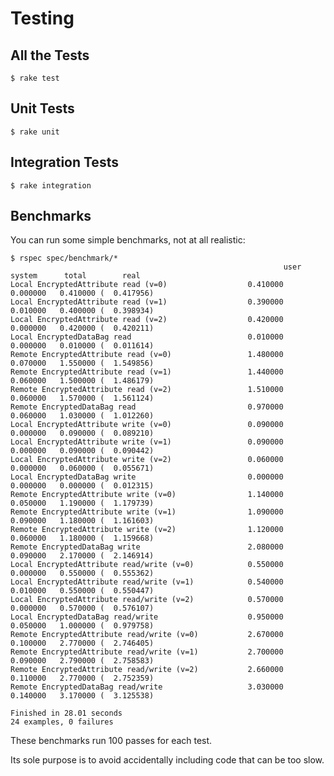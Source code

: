 # Testing

## All the Tests

    $ rake test

## Unit Tests

    $ rake unit

## Integration Tests

    $ rake integration

## Benchmarks

You can run some simple benchmarks, not at all realistic:

    $ rspec spec/benchmark/*
                                                                 user     system      total        real
    Local EncryptedAttribute read (v=0)                  0.410000   0.000000   0.410000 (  0.417956)
    Local EncryptedAttribute read (v=1)                  0.390000   0.010000   0.400000 (  0.398934)
    Local EncryptedAttribute read (v=2)                  0.420000   0.000000   0.420000 (  0.420211)
    Local EncryptedDataBag read                          0.010000   0.000000   0.010000 (  0.011614)
    Remote EncryptedAttribute read (v=0)                 1.480000   0.070000   1.550000 (  1.549856)
    Remote EncryptedAttribute read (v=1)                 1.440000   0.060000   1.500000 (  1.486179)
    Remote EncryptedAttribute read (v=2)                 1.510000   0.060000   1.570000 (  1.561124)
    Remote EncryptedDataBag read                         0.970000   0.060000   1.030000 (  1.012260)
    Local EncryptedAttribute write (v=0)                 0.090000   0.000000   0.090000 (  0.089210)
    Local EncryptedAttribute write (v=1)                 0.090000   0.000000   0.090000 (  0.090442)
    Local EncryptedAttribute write (v=2)                 0.060000   0.000000   0.060000 (  0.055671)
    Local EncryptedDataBag write                         0.000000   0.000000   0.000000 (  0.012315)
    Remote EncryptedAttribute write (v=0)                1.140000   0.050000   1.190000 (  1.179739)
    Remote EncryptedAttribute write (v=1)                1.090000   0.090000   1.180000 (  1.161603)
    Remote EncryptedAttribute write (v=2)                1.120000   0.060000   1.180000 (  1.159668)
    Remote EncryptedDataBag write                        2.080000   0.090000   2.170000 (  2.146914)
    Local EncryptedAttribute read/write (v=0)            0.550000   0.000000   0.550000 (  0.555362)
    Local EncryptedAttribute read/write (v=1)            0.540000   0.010000   0.550000 (  0.550447)
    Local EncryptedAttribute read/write (v=2)            0.570000   0.000000   0.570000 (  0.576107)
    Local EncryptedDataBag read/write                    0.950000   0.050000   1.000000 (  0.979758)
    Remote EncryptedAttribute read/write (v=0)           2.670000   0.100000   2.770000 (  2.746405)
    Remote EncryptedAttribute read/write (v=1)           2.700000   0.090000   2.790000 (  2.758583)
    Remote EncryptedAttribute read/write (v=2)           2.660000   0.110000   2.770000 (  2.752359)
    Remote EncryptedDataBag read/write                   3.030000   0.140000   3.170000 (  3.125538)
    
    Finished in 28.01 seconds
    24 examples, 0 failures

These benchmarks run 100 passes for each test.

Its sole purpose is to avoid accidentally including code that can be too slow.
